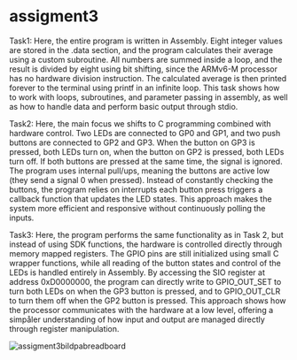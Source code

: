 # assigment3

Task1:
Here, the entire program is written in Assembly. Eight integer values are stored in the .data section, and the program calculates their average using a custom subroutine. All numbers are summed inside a loop, and the result is divided by eight using bit shifting, since the ARMv6-M processor has no hardware division instruction. The calculated average is then printed forever to the terminal using printf in an infinite loop. This task shows how to work with loops, subroutines, and parameter passing in assembly, as well as how to handle data and perform basic output through stdio.

Task2:
Here, the main focus we shifts to C programming combined with hardware control. Two LEDs are connected to GP0 and GP1, and two push buttons are connected to GP2 and GP3. When the button on GP3 is pressed, both LEDs turn on, when the button on GP2 is pressed, both LEDs turn off. If both buttons are pressed at the same time, the signal is ignored. The program uses internal pull/ups, meaning the buttons are active low (they send a signal 0 when pressed). Instead of constantly checking the buttons, the program relies on interrupts each button press triggers a callback function that updates the LED states. This approach makes the system more efficient and responsive without continuously polling the inputs.

Task3:
Here, the program performs the same functionality as in Task 2, but instead of using SDK functions, the hardware is controlled directly through memory mapped registers. The GPIO pins are still initialized using small C wrapper functions, while all reading of the button states and control of the LEDs is handled entirely in Assembly. By accessing the SIO register at address 0xD0000000, the program can directly write to GPIO_OUT_SET to turn both LEDs on when the GP3 button is pressed, and to GPIO_OUT_CLR to turn them off when the GP2 button is pressed. This approach shows how the processor communicates with the hardware at a low level, offering a simpåler understanding of how input and output are managed directly through register manipulation.

![assigment3bildpabreadboard](https://github.com/user-attachments/assets/84a92e53-7ed5-48a0-95a6-d701965a8d42)
